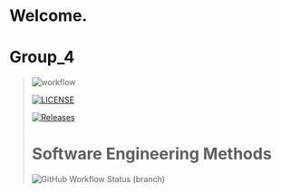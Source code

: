 Welcome.
=======
# Group_4
> 
> ![workflow](https://github.com/careykva/Group_4/actions/workflows/main.yml/badge.svg)
> 
> [![LICENSE](https://img.shields.io/github/license/careykva/sem.svg?style=flat-square)](https://github.com/careykva/sem/blob/master/LICENSE)
> 
> [![Releases](https://img.shields.io/github/release/careykva/sem/all.svg?style=flat-square)](https://github.com/careykva/sem/releases)
> 
> # Software Engineering Methods
>
>![GitHub Workflow Status (branch)](https://img.shields.io/github/workflow/status/careykva/Group_4/A%20workflow%20for%20my%20Hello%20World%20App/develop?style=flat-square)
